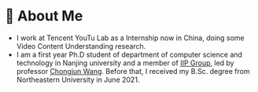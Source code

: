 # 💬 About Me
- I work at Tencent YouTu Lab as a Internship now in China, doing some Video Content Understanding research.
- I am a first year Ph.D student of department of computer science and technology in Nanjing university and a member of [IIP Group](http://iip.nju.edu.cn/index.php/%E9%A6%96%E9%A1%B5), led by professor [Chongjun Wang](https://cs.nju.edu.cn/58/06/c2639a153606/page.htm). Before that, I received my B.Sc. degree from Northeastern University in June 2021.
